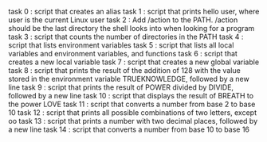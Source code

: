 task 0 : script that creates an alias
task 1 :  script that prints hello user, where user is the current Linux user
task 2 : Add /action to the PATH. /action should be the last directory the shell looks into when looking for a program
task 3 :  script that counts the number of directories in the PATH
task 4 :  script that lists environment variables
task 5 : script that lists all local variables and environment variables, and functions
task 6 : script that creates a new local variable
task 7 : script that creates a new global variable
task 8 : script that prints the result of the addition of 128 with the value stored in the environment variable TRUEKNOWLEDGE, followed by a new line
task 9 :  script that prints the result of POWER divided by DIVIDE, followed by a new line
task 10 : script that displays the result of BREATH to the power LOVE
task 11 : script that converts a number from base 2 to base 10
task 12 :  script that prints all possible combinations of two letters, except oo
task 13 : script that prints a number with two decimal places, followed by a new line
task 14 :  script that converts a number from base 10 to base 16
